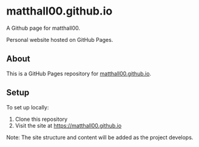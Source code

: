 # matthall00.github.io

A Github page for matthall00.

Personal website hosted on GitHub Pages.

## About

This is a GitHub Pages repository for [matthall00.github.io](https://matthall00.github.io).

## Setup

To set up locally:

1. Clone this repository
2. Visit the site at https://matthall00.github.io

Note: The site structure and content will be added as the project develops.
